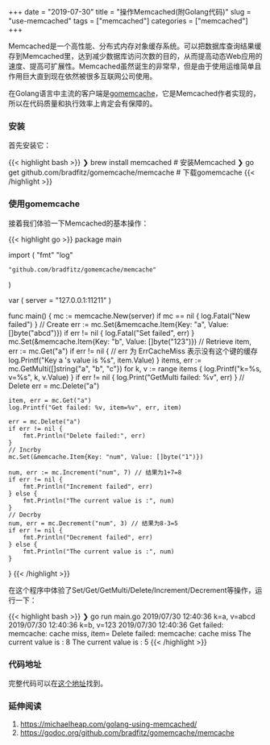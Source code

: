 +++
date = "2019-07-30"
title = "操作Memcached(附Golang代码)"
slug = "use-memcached"
tags = ["memcached"]
categories = ["memcached"]
+++

Memcached是一个高性能、分布式内存对象缓存系统。可以把数据库查询结果缓存到Memcached里，达到减少数据库访问次数的目的，从而提高动态Web应用的速度、提高可扩展性。Memcached虽然诞生的非常早，但是由于使用运维简单且作用巨大直到现在依然被很多互联网公司使用。

在Golang语言中主流的客户端是[gomemcache](https://github.com/bradfitz/gomemcache)，它是Memcached作者实现的，所以在代码质量和执行效率上肯定会有保障的。

### 安装

首先安装它：

{{< highlight bash >}}
❯ brew install memcached  # 安装Memcached
❯ go get github.com/bradfitz/gomemcache/memcache  # 下载gomemcache
{{< /highlight >}}

### 使用gomemcache

接着我们体验一下Memcached的基本操作：

{{< highlight go >}}
package main

import (
	"fmt"
	"log"

	"github.com/bradfitz/gomemcache/memcache"
)

var (
	server = "127.0.0.1:11211"
)

func main() {
	mc := memcache.New(server)
	if mc == nil {
		log.Fatal("New failed")
	}
	// Create
	err := mc.Set(&memcache.Item{Key: "a", Value: []byte("abcd")})
	if err != nil {
		log.Fatal("Set failed", err)
	}
	mc.Set(&memcache.Item{Key: "b", Value: []byte("123")})
	// Retrieve
	item, err := mc.Get("a")
	if err != nil { // err 为 ErrCacheMiss 表示没有这个键的缓存
		log.Printf("Key a 's value is %s", item.Value)
	}
	items, err := mc.GetMulti([]string{"a", "b", "c"})
	for k, v := range items {
		log.Printf("k=%s, v=%s", k, v.Value)
	}
	if err != nil {
		log.Print("GetMulti failed: %v", err)
	}
	// Delete
	err = mc.Delete("a")

	item, err = mc.Get("a")
	log.Printf("Get failed: %v, item=%v", err, item)

	err = mc.Delete("a")
	if err != nil {
		fmt.Println("Delete failed:", err)
	}
	// Incrby
	mc.Set(&memcache.Item{Key: "num", Value: []byte("1")})

	num, err := mc.Increment("num", 7) // 结果为1+7=8
	if err != nil {
		fmt.Println("Increment failed", err)
	} else {
		fmt.Println("The current value is :", num)
	}
	// Decrby
	num, err = mc.Decrement("num", 3) // 结果为8-3=5
	if err != nil {
		fmt.Println("Decrement failed", err)
	} else {
		fmt.Println("The current value is :", num)
	}
}
{{< /highlight >}}

在这个程序中体验了Set/Get/GetMulti/Delete/Increment/Decrement等操作，运行一下：

{{< highlight bash >}}
❯ go run main.go
2019/07/30 12:40:36 k=a, v=abcd
2019/07/30 12:40:36 k=b, v=123
2019/07/30 12:40:36 Get failed: memcache: cache miss, item=<nil>
Delete failed: memcache: cache miss
The current value is : 8
The current value is : 5
{{< /highlight >}}

### 代码地址

完整代码可以在[这个地址](https://github.com/golang-dev/strconv.code/blob/master/memcached)找到。

### 延伸阅读

1. https://michaelheap.com/golang-using-memcached/
2. https://godoc.org/github.com/bradfitz/gomemcache/memcache
